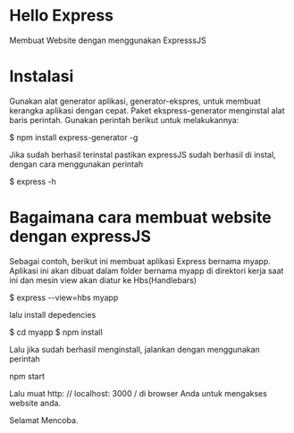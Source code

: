 # Hello Express

Membuat Website dengan menggunakan ExpresssJS

# Instalasi

Gunakan alat generator aplikasi, generator-ekspres, untuk membuat kerangka aplikasi dengan cepat. Paket ekspress-generator menginstal alat baris perintah. Gunakan perintah berikut untuk melakukannya:

$ npm install express-generator -g

Jika sudah berhasil terinstal pastikan expressJS sudah berhasil di instal, dengan cara menggunakan perintah

$ express -h

# Bagaimana cara membuat website dengan expressJS 

Sebagai contoh, berikut ini membuat aplikasi Express bernama myapp. Aplikasi ini akan dibuat dalam folder bernama myapp di direktori kerja saat ini dan mesin view akan diatur ke Hbs(Handlebars)

$ express --view=hbs myapp

lalu install depedencies

$ cd myapp
$ npm install

Lalu jika sudah berhasil menginstall, jalankan dengan menggunakan perintah

npm start

Lalu muat http: // localhost: 3000 / di browser Anda untuk mengakses website anda.

Selamat Mencoba.
